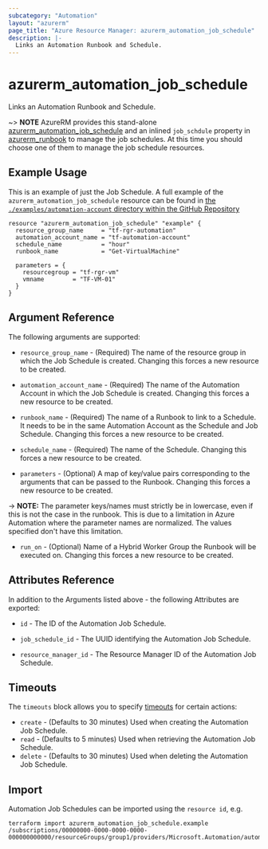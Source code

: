 ```yaml
---
subcategory: "Automation"
layout: "azurerm"
page_title: "Azure Resource Manager: azurerm_automation_job_schedule"
description: |-
  Links an Automation Runbook and Schedule.
---
```


# azurerm_automation_job_schedule

Links an Automation Runbook and Schedule.

~> **NOTE** AzureRM provides this stand-alone [azurerm_automation_job_schedule](automation_job_schedule.html.markdown) and an inlined `job_schdule` property in [azurerm_runbook](automation_runbook.html.markdown) to manage the job schedules. At this time you should choose one of them to manage the job schedule resources.

## Example Usage

This is an example of just the Job Schedule. A full example of the `azurerm_automation_job_schedule` resource can be found in [the `./examples/automation-account` directory within the GitHub Repository](https://github.com/hashicorp/terraform-provider-azurerm/tree/main/examples/automation-account)

```hcl
resource "azurerm_automation_job_schedule" "example" {
  resource_group_name     = "tf-rgr-automation"
  automation_account_name = "tf-automation-account"
  schedule_name           = "hour"
  runbook_name            = "Get-VirtualMachine"

  parameters = {
    resourcegroup = "tf-rgr-vm"
    vmname        = "TF-VM-01"
  }
}
```

## Argument Reference

The following arguments are supported:

* `resource_group_name` - (Required) The name of the resource group in which the Job Schedule is created. Changing this forces a new resource to be created.

* `automation_account_name` - (Required) The name of the Automation Account in which the Job Schedule is created. Changing this forces a new resource to be created.

* `runbook_name` - (Required) The name of a Runbook to link to a Schedule. It needs to be in the same Automation Account as the Schedule and Job Schedule. Changing this forces a new resource to be created.

* `schedule_name` - (Required) The name of the Schedule. Changing this forces a new resource to be created.

* `parameters` - (Optional) A map of key/value pairs corresponding to the arguments that can be passed to the Runbook. Changing this forces a new resource to be created.

-> **NOTE:** The parameter keys/names must strictly be in lowercase, even if this is not the case in the runbook. This is due to a limitation in Azure Automation where the parameter names are normalized. The values specified don't have this limitation.

* `run_on` - (Optional) Name of a Hybrid Worker Group the Runbook will be executed on. Changing this forces a new resource to be created.

## Attributes Reference

In addition to the Arguments listed above - the following Attributes are exported:

* `id` - The ID of the Automation Job Schedule.

* `job_schedule_id` - The UUID identifying the Automation Job Schedule.

* `resource_manager_id` - The Resource Manager ID of the Automation Job Schedule.

## Timeouts

The `timeouts` block allows you to specify [timeouts](https://www.terraform.io/language/resources/syntax#operation-timeouts) for certain actions:

* `create` - (Defaults to 30 minutes) Used when creating the Automation Job Schedule.
* `read` - (Defaults to 5 minutes) Used when retrieving the Automation Job Schedule.
* `delete` - (Defaults to 30 minutes) Used when deleting the Automation Job Schedule.

## Import

Automation Job Schedules can be imported using the `resource id`, e.g.

```shell
terraform import azurerm_automation_job_schedule.example /subscriptions/00000000-0000-0000-0000-000000000000/resourceGroups/group1/providers/Microsoft.Automation/automationAccounts/account1/runBook/book1/schedule/schedule1
```
